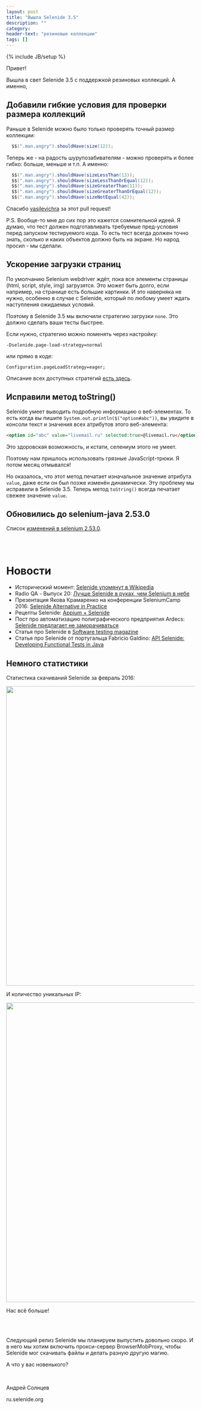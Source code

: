 ```yaml
---
layout: post
title: "Вышла Selenide 3.5"
description: ""
category:
header-text: "резиновые коллекции"
tags: []
---
```

{% include JB/setup %}

Привет!

Вышла в свет Selenide 3.5 с поддержкой резиновых коллекций. А именно,

## Добавили гибкие условия для проверки размера коллекций 

Раньше в Selenide можно было только проверять точный размер коллекции:

```java
  $$(".man.angry").shouldHave(size(12));
```

Теперь же - на радость шурупозабивателям - можно проверять и более гибко: больше, меньше и т.п.
А именно:

```java
  $$(".man.angry").shouldHave(sizeLessThan(13));
  $$(".man.angry").shouldHave(sizeLessThanOrEqual(12));
  $$(".man.angry").shouldHave(sizeGreaterThan(11));
  $$(".man.angry").shouldHave(sizeGreaterThanOrEqual(12));
  $$(".man.angry").shouldHave(sizeNotEqual(42));
```

Спасибо [vasilevichra](https://github.com/vasilevichra) за этот pull request!

P.S. Вообще-то мне до сих пор это кажется сомнительной идеей. 
Я думаю, что тест должен подготавливать требуемые пред-условия перед запуском тестируемого кода.
То есть тест всегда должен точно знать, сколько и каких объектов должно быть на экране.
Но народ просил - мы сделали. 

## Ускорение загрузки страниц

По умолчанию Selenium webdriver ждёт, пока все элементы страницы (html, script, style, img) загрузятся.
Это может быть долго, если например, на странице есть большие картинки. 
И это наверняка не нужно, особенно в случае с Selenide, который по любому умеет ждать наступления ожидаемых условий.

Поэтому в Selenide 3.5 мы включили стратегию загрузки `none`. Это должно сделать ваши тесты быстрее.

Если нужно, стратегию можно поменять через настройку:

```
-Dselenide.page-load-strategy=normal
``` 

или прямо в коде:

```
Configuration.pageLoadStrategy=eager;
```

Описание всех доступных стратегий [есть здесь](https://w3c.github.io/webdriver/webdriver-spec.html#dfn-page-loading-strategy).

## Исправили метод toString()

Selenide умеет выводить подробную информацию о веб-элементах. 
То есть когда вы пишите `System.out.println($("option#abc"))`, вы увидите в консоли текст и значения всех атрибутов этого веб-элемента:

```html
<option id="abc" value="livemail.ru" selected:true>@livemail.ru</option>
```

Это здоровская возможность, и кстати, селениум этого не умеет.

Поэтому нам пришлось использовать грязные JavaScript-трюки. Я потом месяц отмывался!

Но оказалось, что этот метод печатает изначальное значение атрибута `value`, даже если он был позже изменён динамически.
Эту проблему мы исправили в Selenide 3.5. Теперь метод `toString()` всегда печатает свежее значение `value`.


## Обновились до selenium-java 2.53.0

Список [изменений в selenium 2.53.0](https://raw.githubusercontent.com/SeleniumHQ/selenium/master/java/CHANGELOG).

<br/>
<br/>

# Новости 

* Исторический момент: [Selenide упомянут в Wikipedia](https://en.wikipedia.org/wiki/List_of_GUI_testing_tools)
* Radio QA - Выпуск 20: [Лучше Selenide в руках, чем Selenium в небе](http://radio-qa.com/anons-vypusk-20-luchshe-selenide-v-rukah-chem-selenium-v-nebe/)
* Презентация Якова Крамаренко на конференции SeleniumCamp 2016: [Selenide Alternative in Practice](http://www.slideshare.net/yashaka/selenide-alternative-in-practice-implementation-lessons-learned-seleniumcamp-2016)
* Рецепты Selenide: [Appium + Selenide](http://selenide-recipes.blogspot.com.ee/2015/09/mobile-automation-appium-selenide.html)
* Пост про автоматизацию полиграфического предприятия Ardecs: [Selenide предлагает не заморачиваться](http://www.ardecs.com/blog/27-08-2015/?lang=ru)
* Статья про Selenide в [Software testing magazine](http://www.softwaretestingmagazine.com/videos/concise-ui-tests-in-java-with-selenide/?utm_source=feedburner&utm_medium=feed&utm_campaign=Feed%3A+SoftwareTestingMagazine+%28Software+Testing+Magazine%29)
* Статья про Selenide от португальца Fabricio Galdino: [API Selenide: Developing Functional Tests in Java](http://mrbool.com/api-selenide-developing-functional-tests-in-java/33952)

## Немного статистики

Статистика скачиваний Selenide за февраль 2016:
<center>
  <img src="{{ BASE_PATH }}/images/2016/03/selenide.downloads.png" width="800"/>
</center>

И количество уникальных IP:
<center>
  <img src="{{ BASE_PATH }}/images/2016/03/selenide.unique-ips.png" width="800"/>
</center>


Нас всё больше!

<br/>
<br/>

Следующий релиз Selenide мы планируем выпустить довольно скоро. И в него мы хотим включить прокси-сервер BrowserMobProxy,
чтобы Selenide мог скачивать файлы и делать разную другую магию. 

А что у вас новенького?

<br/>

Андрей Солнцев

ru.selenide.org
